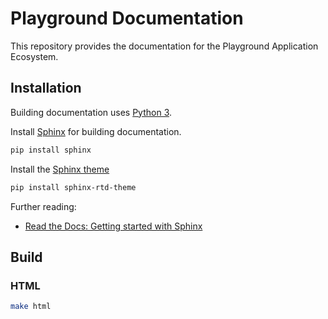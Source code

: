 # Playground Documentation

This repository provides the documentation for the Playground Application
Ecosystem.

## Installation

Building documentation uses [Python 3](https://www.python.org/).

Install [Sphinx](http://www.sphinx-doc.org/) for building documentation.

```sh
pip install sphinx
```

Install the [Sphinx theme](https://github.com/readthedocs/sphinx_rtd_theme)
```sh
pip install sphinx-rtd-theme
```

Further reading:
- [Read the Docs: Getting started with Sphinx](https://docs.readthedocs.io/en/stable/intro/getting-started-with-sphinx.html)

## Build

### HTML

```sh
make html
```
